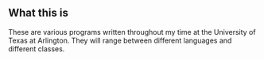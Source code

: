## What this is
These are various programs written throughout my time at the University of Texas at Arlington. They will range between different languages and different classes.
